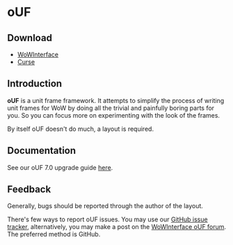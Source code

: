 # oUF

## Download
- [WoWInterface](https://www.wowinterface.com/downloads/info9994-oUF.html)
- [Curse](https://mods.curse.com/addons/wow/262469-ouf)

## Introduction
**oUF** is a unit frame framework. It attempts to simplify the process of writing unit frames for WoW by doing all the trivial and painfully boring parts for you. So you can focus more on experimenting with the look of the frames.

By itself oUF doesn't do much, a layout is required.

## Documentation
See our oUF 7.0 upgrade guide [here](http://www.wowinterface.com/forums/showthread.php?t=55422).

## Feedback
Generally, bugs should be reported through the author of the layout.

There's few ways to report oUF issues. You may use our [GitHub issue tracker](https://github.com/oUF-wow/oUF/issues), alternatively, you may make a post on the [WoWInterface oUF forum](https://www.wowinterface.com/forums/forumdisplay.php?f=87). The preferred method is GitHub.
